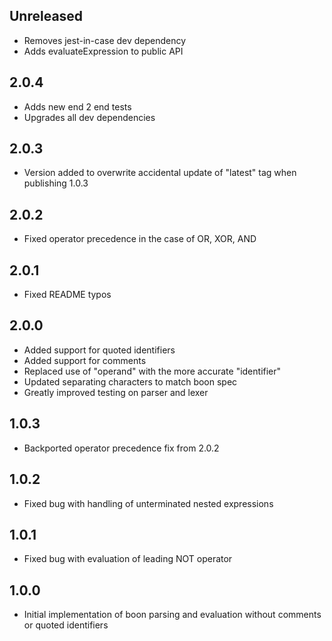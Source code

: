 ## Unreleased

- Removes jest-in-case dev dependency
- Adds evaluateExpression to public API

## 2.0.4

- Adds new end 2 end tests
- Upgrades all dev dependencies

## 2.0.3

- Version added to overwrite accidental update of "latest" tag when publishing 1.0.3

## 2.0.2

- Fixed operator precedence in the case of OR, XOR, AND

## 2.0.1

- Fixed README typos

## 2.0.0

- Added support for quoted identifiers
- Added support for comments
- Replaced use of "operand" with the more accurate "identifier"
- Updated separating characters to match boon spec
- Greatly improved testing on parser and lexer

## 1.0.3

- Backported operator precedence fix from 2.0.2

## 1.0.2

- Fixed bug with handling of unterminated nested expressions

## 1.0.1

- Fixed bug with evaluation of leading NOT operator

## 1.0.0

- Initial implementation of boon parsing and evaluation without comments or quoted identifiers
